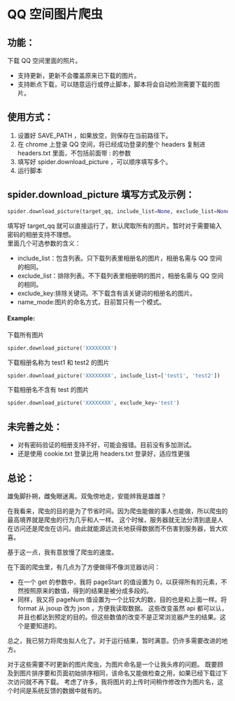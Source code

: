 # QQ 空间图片爬虫
## 功能：
下载 QQ 空间里面的照片。  
* 支持更新，更新不会覆盖原来已下载的图片。
* 支持断点下载，可以随意运行或停止脚本，脚本将会自动检测需要下载的图片。
## 使用方式：
1. 设置好 SAVE_PATH ，如果放空，则保存在当前路径下。 
2. 在 chrome 上登录 QQ 空间，将已经成功登录的整个 headers 复制进 headers.txt 里面，不包括前面带 : 的参数
3. 填写好 spider.download_picture ，可以顺序填写多个。
4. 运行脚本

## spider.download_picture 填写方式及示例：
```python
spider.download_picture(target_qq, include_list=None, exclude_list=None, exclude_key=None, name_mode=1)
```
填写好 target_qq 就可以直接运行了，默认爬取所有的图片。暂时对于需要输入密码的相册支持不理想。  
里面几个可选参数的含义：  
* include_list：包含列表。只下载列表里相册名的图片，相册名需与 QQ 空间的相同。  
* exclude_list：排除列表。不下载列表里相册明的图片，相册名需与 QQ 空间的相同。  
* exclude_key:排除关键词。不下载含有该关键词的相册名的图片。  
* name_mode:图片的命名方式，目前暂只有一个模式。 
#### Example:
下载所有图片
```python
spider.download_picture('XXXXXXXX')
```
下载相册名称为 test1 和 test2 的图片
```python
spider.download_picture('XXXXXXXX', include_list=['test1', 'test2'])
```
下载相册名不含有 test 的图片
```python
spider.download_picture('XXXXXXXX', exclude_key='test')
```

## 未完善之处：
* 对有密码验证的相册支持不好，可能会报错。目前没有多加测试。
* 还是使用 cookie.txt 登录比用 headers.txt 登录好，适应性更强

## 总论：
雄兔脚扑朔，雌兔眼迷离。双兔傍地走，安能辨我是雄雌？

在我看来，爬虫的目的是为了节省时间。因为爬虫能做的事人也能做，所以爬虫的最高境界就是爬虫的行为几乎和人一样。
这个时候，服务器就无法分清到底是人在访问还是爬虫在访问。由此就能源远流长地获得数据而不伤害到服务器，皆大欢喜。

基于这一点，我有意放慢了爬虫的速度。

在下面的爬虫里，有几点为了方便做得不像浏览器访问：
* 在一个 get 的参数中，我将 pageStart 的值设置为 0，以获得所有的元素，不然按照原来的数值，得到的结果是被分成多段的。
* 同样，我又将 pageNum 值设置为一个比较大的数，目的也是和上面一样。将 format 从 jsoup 改为 json ，方便我读取数据。
这些改变虽然 api 都可以认，并且也都达到预定的目的。但这些数值的改变不是正常浏览器产生的结果。这个是要知道的。
 
总之，我已努力将爬虫拟人化了。对于运行结果，暂时满意。仍许多需要改进的地方。

对于这些需要不时更新的图片爬虫，为图片命名是一个让我头疼的问题。
既要顾及到图片排序要和页面初始排序相同，该命名又能做检查之用，如果已经下载过下次访问就不再下载。
考虑了许多，我将图片的上传时间稍作修改作为图片名，这个时间是系统反馈的数据中就有的。

